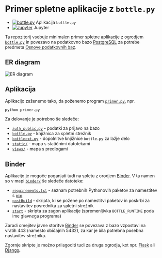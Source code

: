 # Primer spletne aplikacije z `bottle.py`

* [![bottle.py](https://mybinder.org/badge_logo.svg)](https://mybinder.org/v2/gh/gasperxy/OPB-bottle/master?urlpath=proxy/8080/) Aplikacija `bottle.py`
* [![Jupyter](https://mybinder.org/badge_logo.svg)](https://mybinder.org/v2/gh/jaanos/OPB-bottle/master) Jupyter


Ta repozitorij vsebuje minimalen primer spletne aplikacije z ogrodjem [`bottle.py`](https://bottlepy.org/docs/dev/) in povezavo na podatkovno bazo [PostgreSQL](https://www.postgresql.org/) za potrebe predmeta [Osnove podatkovnih baz](https://github.com/jaanos/OPB).


## ER diagram

![ER diagram](banka.png)

## Aplikacija

Aplikacijo zaženemo tako, da poženemo program [`primer.py`](primer.py), npr.
```bash
python primer.py
```
Za delovanje je potrebno še sledeče:
* [`auth_public.py`](auth_public.py) - podatki za prijavo na bazo
* [`bottle.py`](bottle.py) - knjižnica za spletni strežnik
* [`bottleext.py`](bottleext.py) - dopolnitve knjižnice `bottle.py` za lažje delo
* [`static/`](static/) - mapa s statičnimi datotekami
* [`views/`](views/) - mapa s predlogami


## Binder

Aplikacijo je mogoče poganjati tudi na spletu z orodjem [Binder](https://mybinder.org/). V ta namen so v mapi [`binder/`](binder/) še sledeče datoteke:
* [`requirements.txt`](binder/requirements.txt) - seznam potrebnih Pythonovih paketov za namestitev s [`pip`](https://pypi.org/project/pip/)
* [`postBuild`](binder/postBuild) - skripta, ki se požene po namestitvi paketov in poskrbi za nastavitev posrednika za spletni strežnik
* [`start`](binder/start) - skripta za zagon aplikacije (spremenljivka `BOTTLE_RUNTIME` poda ime glavnega programa)

Zaradi omejitev javne storitve [Binder](https://mybinder.org/) se povezava z bazo vzpostavi na vratih 443 (namesto običajnih 5432), za kar je bila potrebna posebna nastavitev strežnika.

Zgornje skripte je možno prilagoditi tudi za druga ogrodja, kot npr. [Flask](https://palletsprojects.com/p/flask/) ali [Django](https://www.djangoproject.com/).

